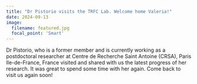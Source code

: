 ```yaml
---
title: "Dr Pistorio visits the TRFC Lab. Welcome home Valeria!"
date: 2024-09-13
image:
  filename: featured.jpg
  focal_point: 'Smart'
---
```


Dr Pistorio, who is a former member and is currently working as a postdoctoral researcher at Centre de Recherche Saint Antoine (CRSA), Paris Ile-de-France, France visited and shared with us the latest progress of her research. It was great to spend some time with her again. Come back to visit us again soon!